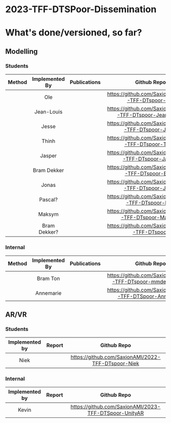 # 2023-TFF-DTSPoor-Dissemination

# What's done/versioned, so far?

## Modelling

### Students
|Method|Implemented By|Publications|Github Repo|Status|
|:---:|:---:|:---:|:---:|:---:|
||Ole||https://github.com/SaxionAMI/2023-TFF-DTspoor-Ole||
||Jean-Louis||https://github.com/SaxionAMI/2023-TFF-DTspoor-Jean-Louis||
||Jesse||https://github.com/SaxionAMI/2023-TFF-DTspoor-Jesse||
||Thinh||https://github.com/SaxionAMI/2023-TFF-DTspoor-Thinh||
||Jasper||https://github.com/SaxionAMI/2023-TFF-DTspoor-Jasper||
||Bram Dekker||https://github.com/SaxionAMI/2023-TFF-DTspoor-Bram||
||Jonas||https://github.com/SaxionAMI/2023-TFF-DTspoor-Jonas||
||Pascal?||https://github.com/SaxionAMI/2022-TFF-DTspoor-BDT||
||Maksym||https://github.com/SaxionAMI/2022-TFF-DTspoor-Maksym||
||Bram Dekker?||https://github.com/SaxionAMI/2022-TFF-DTspoor|Can be removed|

### Internal
|Method|Implemented By|Publications|Github Repo|
|:---:|:---:|:---:|:---:|
||Bram Ton||https://github.com/SaxionAMI/2022-TFF-DTspoor-mmdetection3d|
||Annemarie||https://github.com/SaxionAMI/2023-TFF-DTSpoor-Annemarie|

## AR/VR

### Students
|Implemented by|Report|Github Repo|
|:---:|:---:|:---:|
|Niek||https://github.com/SaxionAMI/2022-TFF-DTspoor-Niek|

### Internal
|Implemented by|Report|Github Repo|
|:---:|:---:|:---:|
|Kevin||https://github.com/SaxionAMI/2023-TFF-DTSpoor-UnityAR|
